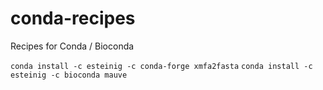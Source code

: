 # conda-recipes

Recipes for Conda / Bioconda

```conda install -c esteinig -c conda-forge xmfa2fasta```
```conda install -c esteinig -c bioconda mauve```

